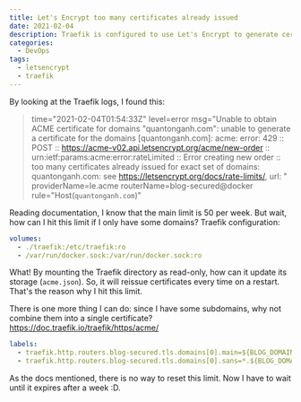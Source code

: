 ```yaml
---
title: Let's Encrypt too many certificates already issued
date: 2021-02-04
description: Traefik is configured to use Let's Encrypt to generate certificate for my blog (and other services) automatically. One day after restarting, I cannot access to my blog via HTTPS anymore (NET::ERR_CERT_AUTHORITY_INVALID). Why?
categories:
  - DevOps
tags:
  - letsencrypt
  - traefik
---
```

By looking at the Traefik logs, I found this:

> time="2021-02-04T01:54:33Z" level=error msg="Unable to obtain ACME certificate for domains \"quantonganh.com\": unable to generate a certificate for the domains [quantonganh.com]: acme: error: 429 :: POST :: https://acme-v02.api.letsencrypt.org/acme/new-order :: urn:ietf:params:acme:error:rateLimited :: Error creating new order :: too many certificates already issued for exact set of domains: quantonganh.com: see https://letsencrypt.org/docs/rate-limits/, url: " providerName=le.acme routerName=blog-secured@docker rule="Host(`quantonganh.com`)"

Reading documentation, I know that the main limit is 50 per week. But wait, how can I hit this limit if I only have some domains?
Traefik configuration:

```yaml
volumes:
  - ./traefik:/etc/traefik:ro
  - /var/run/docker.sock:/var/run/docker.sock:ro
```

What! By mounting the Traefik directory as read-only, how can it update its storage (`acme.json`).
So, it will reissue certificates every time on a restart. That's the reason why I hit this limit.

There is one more thing I can do: since I have some subdomains, why not combine them into a single certificate?
https://doc.traefik.io/traefik/https/acme/

```yaml
labels:
  - traefik.http.routers.blog-secured.tls.domains[0].main=${BLOG_DOMAIN}
  - traefik.http.routers.blog-secured.tls.domains[0].sans=*.${BLOG_DOMAIN}
```

As the docs mentioned, there is no way to reset this limit. Now I have to wait until it expires after a week :D.